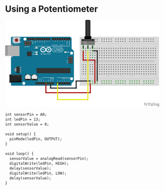 # Using a Potentiometer

![alt text](using-a-potentiometer.png "Using A Potentiometer Circuit")

```
int sensorPin = A0;
int ledPin = 13;
int sensorValue = 0;

void setup() {
  pinMode(ledPin, OUTPUT);
}

void loop() {
  sensorValue = analogRead(sensorPin);
  digitalWrite(ledPin, HIGH);
  delay(sensorValue);
  digitalWrite(ledPin, LOW);
  delay(sensorValue);
}
```
